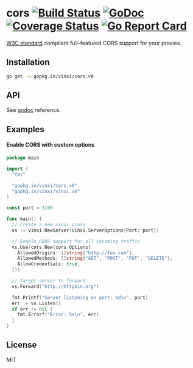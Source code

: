 # cors [![Build Status](https://travis-ci.org/vinxi/cors.png)](https://travis-ci.org/vinxi/cors) [![GoDoc](https://godoc.org/github.com/vinxi/cors?status.svg)](https://godoc.org/github.com/vinxi/cors) [![Coverage Status](https://coveralls.io/repos/github/vinxi/cors/badge.svg?branch=master)](https://coveralls.io/github/vinxi/cors?branch=master) [![Go Report Card](https://goreportcard.com/badge/github.com/vinxi/cors)](https://goreportcard.com/report/github.com/vinxi/cors)

[W3C standard]((http://www.w3.org/TR/cors/)) compliant full-featured CORS support for your proxies.

## Installation

```bash
go get -u gopkg.in/vinxi/cors.v0
```

## API

See [godoc](https://godoc.org/github.com/vinxi/cors) reference.

## Examples

#### Enable CORS with custom options

```go
package main

import (
  "fmt"

  "gopkg.in/vinxi/cors.v0"
  "gopkg.in/vinxi/vinxi.v0"
)

const port = 3100

func main() {
  // Create a new vinxi proxy
  vs := vinxi.NewServer(vinxi.ServerOptions{Port: port})

  // Enable CORS support for all incoming traffic
  vs.Use(cors.New(cors.Options{
    AllowedOrigins: []string{"http://foo.com"},
    AllowedMethods: []string{"GET", "POST", "PUT", "DELETE"},
    AllowCredentials: true,
  }))

  // Target server to forward
  vs.Forward("http://httpbin.org")

  fmt.Printf("Server listening on port: %d\n", port)
  err := vs.Listen()
  if err != nil {
    fmt.Errorf("Error: %s\n", err)
  }
}
```

## License

MIT
